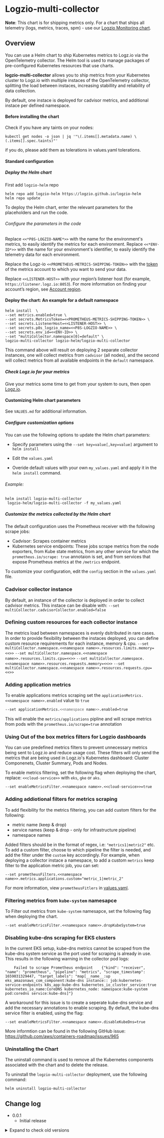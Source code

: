 # Logzio-multi-collector

**Note**: This chart is for shipping metrics only. For a chart that ships all telemetry (logs, metrics, traces, spm) - use our [Logzio Monitoring chart](https://github.com/logzio/logzio-helm/tree/master/charts/logzio-monitoring).

##  Overview

You can use a Helm chart to ship Kubernetes metrics to Logz.io via the OpenTelemetry collector.
The Helm tool is used to manage packages of pre-configured Kubernetes resources that use charts.

**logzio-multi-collector** allows you to ship metrics from your Kubernetes cluster to Logz.io with multiple instaces of the OpenTelemetry collector, splitting the load between instaces, increasing stabillity and reliability of data collection.

By default, one instace is deployed for cadvisor metrics, and additional instace per defined namespace.


#### Before installing the chart
Check if you have any taints on your nodes:

```
kubectl get nodes -o json | jq '"\(.items[].metadata.name) \(.items[].spec.taints)"'
```
if you do, please add them as tolerations in values.yaml tolerations.

#### Standard configuration

##### Deploy the Helm chart
First add `logzio-helm` repo
```shell
helm repo add logzio-helm https://logzio.github.io/logzio-helm
helm repo update
```

To deploy the Helm chart, enter the relevant parameters for the placeholders and run the code. 

###### Configure the parameters in the code
Replace `<<*P8S-LOGZIO-NAME*>>` with the name for the environment's metrics, to easily identify the metrics for each environment.
Replace `<<*ENV-ID*>>` with the name for your environment's identifier, to easily identify the telemetry data for each environment.

Replace the Logz-io `<<PROMETHEUS-METRICS-SHIPPING-TOKEN>>` with the [token](https://app.logz.io/#/dashboard/settings/manage-tokens/data-shipping) of the metrics account to which you want to send your data.

Replace `<<LISTENER-HOST>>` with your region’s listener host (for example, `https://listener.logz.io:8053`). For more information on finding your account’s region, see [Account region](https://docs.logz.io/user-guide/accounts/account-region.html).


#### Deploy the chart: An example for a default namespace
```
helm install  \
--set metrics.enabled=true \
--set secrets.MetricsToken=<<PROMETHEUS-METRICS-SHIPPING-TOKEN>> \
--set secrets.ListenerHost=<<LISTENER-HOST>> \
--set secrets.p8s_logzio_name=<<P8S-LOGZIO-NAME>> \
--set secrets.env_id=<<ENV-ID>> \
--set "multiCollector.namespace[0]=default" \
logzio-multi-collector logzio-helm/logzio-multi-collector
```

This command above will result on deploying 2 separate collector instances, one will collect metrics from `cadvisor` (all nodes), and the second will collect metrics from all available endpoints in the `default` namespace.


##### Check Logz.io for your metrics

Give your metrics some time to get from your system to ours, then open [Logz.io](https://app.logz.io/).


####  Customizing Helm chart parameters
See `VALUES.md` for additional information.

##### Configure customization options

You can use the following options to update the Helm chart parameters: 

* Specify parameters using the `--set key=value[,key=value]` argument to `helm install`

* Edit the `values.yaml`

* Overide default values with your own `my_values.yaml` and apply it in the `helm install` command. 

###### Example:

```
helm install logzio-multi-collector
 logzio-helm/logzio-multi-collector -f my_values.yaml 
```

##### Customize the metrics collected by the Helm chart 

The default configuration uses the Prometheus receiver with the following scrape jobs:

* Cadvisor: Scrapes container metrics
* Kubernetes service endpoints: These jobs scrape metrics from the node exporters, from Kube state metrics, from any other service for which the `prometheus.io/scrape: true` annotaion is set, and from services that expose Prometheus metrics at the `/metrics` endpoint.

To customize your configuration, edit the `config` section in the `values.yaml` file.

### Cadvisor collector instance

By default, an instance of the collector is deployed in order to collect cadvisor metrics.
This instace can be disable with:
`--set multiCollector.cadvisorCollector.enabled=false`


### Defining custom resources for each collector instance

The metrics load between namespaces is evenly dsitributed in rare cases.
In order to provide flexibility between the instaces deployed, you can define custom resource requirements for each instance, memory & cpu.
`--set multiCollector.namespace.<<namespace name>>.resources.limits.memory=<<>>`
`--set multiCollector.namespace.<<namespace name>>.resources.limits.cpu=<<>>`
`--set multiCollector.namespace.<<namespace name>>.resources.requests.memory=<<>>`
`--set multiCollector.namespace.<<namespace name>>.resources.requests.cpu=<<>>`


### Adding application metrics

To enable applications metrics scraping set the `applicationMetrics.<<namespace name>>.enabled` value to `true`
```bash
--set applicationMetrics.<<namespace name>>.enabled=true
```
This will enable the `metrics/applications` pipline and will scrape metrics from pods with the `prometheus.io/scrape=true` annotation
### Using Out of the box metrics filters for Logzio dashboards

You can use predefined metrics filters to prevent unnecessary metrics being sent to Logz.io and reduce usage cost.
These filters will only send the metrics that are being used in Logz.io's Kubernetes dashboard: Cluster Componenets, Cluster Summary, Pods and Nodes.

To enable metrics filtering, set the following flag when deploying the chart, replace: `<<cloud-service>>` with `eks`, `gke` or `aks`.

```
--set enableMetricsFilter.<<namespace name>>.<<cloud-service>>=true
```

### Adding addiotional filters for metrics scraping

To add flexibility for the metrics filtering, you can add custom filters for the following:
- metric name (keep & drop)
- service names (keep & drop - only for infrastructure pipeline)
- namespace names

Added filters should be in the format of regex, i.e: `"metrics1|metric2"` etc.
To add a custom filter, choose to which pipeline the filter is needed, and add the filter under the `custom` key accordingly.
For example, when deploying a collector instace a namespace, to add a custom `metrics` keep filter to the application metric job, you can set:

```
--set prometheusFilters.<<namespace name>>.metrics.applications.custom="metric_1|metric_2"
```

For more information, view `prometheusFitlers` in [values.yaml](https://github.com/logzio/logzio-helm/blob/master/charts/logzio-telemetry/values.yaml).


### Filtering metrics from `kube-system` namesapce

To Filter out metrics from `kube-system` namesapce, set the following flag when deploying the chart.

```
--set enableMetricsFilter.<<namespace name>>.dropKubeSystem=true
```

### Disabling kube-dns scraping for EKS clusters

In the current EKS setup, kube-dns metrics cannot be scraped from the kube-dns system service as the port used for scraping is already in use. This results in the following warning in the collector pod logs:

```
	Failed to scrape Prometheus endpoint	{"kind": "receiver", "name": "prometheus", "pipeline": "metrics", "scrape_timestamp": 1659031329447, "target_labels": "map[__name__:up eks_amazonaws_com_component:kube-dns instance:: job:kubernetes-service-endpoints k8s_app:kube-dns kubernetes_io_cluster_service:true kubernetes_io_name:CoreDNS kubernetes_node: namespace:kube-system pod:coredns service:kube-dns]"}
```

A workaround for this issue is to create a seperate kube-dns service and add the necessary annotations to enable scraping.
By default, the kube-dns service filter is enabled, using the flag:

```
--set enableMetricsFilter.<<namespace name>>.disableKubeDns=true
```

More informtion can be found in the following GitHub issue:
https://github.com/aws/containers-roadmap/issues/965


### Uninstalling the Chart

The uninstall command is used to remove all the Kubernetes components associated with the chart and to delete the release.  

To uninstall the `logzio-multi-collector` deployment, use the following command:

```shell
helm uninstall logzio-multi-collector
```


## Change log

* 0.0.1 
  - Initial release

<details>
  <summary markdown="span"> Expand to check old versions </summary>

</details>
